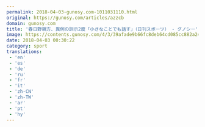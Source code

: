 ```yaml
---
permalink: 2018-04-03-gunosy.com-1011031110.html
original: https://gunosy.com/articles/azzcb
domain: gunosy.com
title: '春日野親方、異例の訓示2度「小さなことでも話す」（日刊スポーツ） - グノシー'
image: https://contents.gunosy.com/4/3/39afade9b66fc8deb64cd085cc882a24_content.jpg
date: 2018-04-03 00:30:22
category: sport
translations: 
 - 'en'
 - 'es'
 - 'de'
 - 'ru'
 - 'fr'
 - 'it'
 - 'zh-CN'
 - 'zh-TW'
 - 'ar'
 - 'pt'
 - 'hy'
---
```


